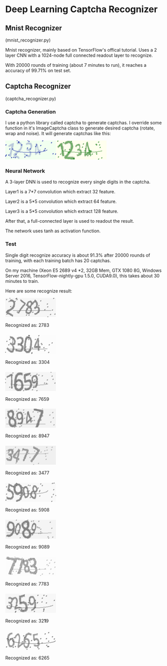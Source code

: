 # Deep Learning Captcha Recognizer



## Mnist Recognizer

(mnist_recognizer.py)

Mnist recognizer, mainly based on TensorFlow's offical tutorial. Uses a 2 layer CNN with a 1024-node full connected readout layer to recognize.

With 20000 rounds of training (about 7 minutes to run), it reaches a accuracy of 99.71% on test set.

## Captcha Recognizer

(captcha_recognizer.py)

### Captcha Generation

I use a python library called captcha to generate captchas. I override some function in it's ImageCaptcha class to generate desired captcha (rotate, wrap and noise). It will generate captchas like this:

![captcha_example_2](pic/captcha_example.png)![captcha_example_2](pic/captcha_example_2.png)

### Neural Network

A 3-layer DNN is used to recognize every single digits in the captcha.

Layer1 is a 7*7 convolution which extract 32 feature.

Layer2 is a 5*5 convolution which extract 64 feature.

Layer3 is a 5*5 convolution which extract 128 feature.

After that, a full-connected layer is used to readout the result.

The network uses tanh as activation function.

### Test

Single digit recognize accuracy is about 91.3% after 20000 rounds of training, with each training batch has 20 captchas.

On my machine (Xeon E5 2689 v4 *2, 32GB Mem, GTX 1080 8G, Windows Server 2016, TensorFlow-nightly-gpu 1.5.0, CUDA9.0), this takes about 30 minutes to train.

Here are some recognize result: 

![test_1](pic/test_1.png)

Recognized as: 2783

### 

![test_1](pic/test_2.png)

Recognized as: 3304

### 

![test_1](pic/test_3.png)

Recognized as: 7659

### 

![test_1](pic/test_4.png)

Recognized as: 8947

### 

![test_1](pic/test_5.png)

Recognized as: 3477

### 

![test_1](pic/test_6.png)

Recognized as: 5908

### 

![test_1](pic/test_7.png)

Recognized as: 9089

### 

![test_1](pic/test_8.png)

Recognized as: 7783

### 

![test_1](pic/test_9.png)

Recognized as: 32**1**9

### 

![test_1](pic/test_10.png)

Recognized as: 6265

